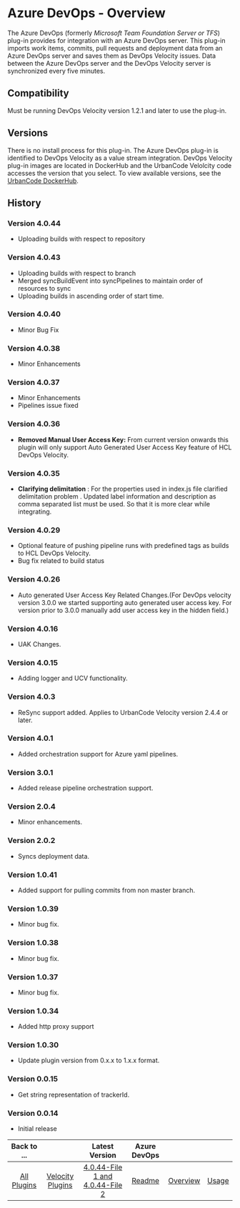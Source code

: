 
# Azure DevOps - Overview

The Azure DevOps (formerly *Microsoft Team Foundation Server or TFS*) plug-in provides for integration with an Azure DevOps server. This plug-in imports work items, commits, pull requests and deployment data from an Azure DevOps server and saves them as DevOps Velocity issues. Data between the Azure DevOps server and the DevOps Velocity server is synchronized every five minutes.

## Compatibility

Must be running DevOps Velocity version 1.2.1 and later to use the plug-in.

## Versions

There is no install process for this plug-in. The Azure DevOps plug-in is identified to DevOps Velocity as a value stream integration. DevOps Velocity plug-in images are located in DockerHub and the UrbanCode Velolcity code accesses the version that you select. To view available versions, see the [UrbanCode DockerHub](https://hub.docker.com/r/urbancode/ucv-ext-azure/tags).

## History

### Version 4.0.44

* Uploading builds with respect to repository

### Version 4.0.43

* Uploading builds with respect to branch
* Merged syncBuildEvent into syncPipelines to maintain order of resources to sync
* Uploading builds in ascending order of start time.

### Version 4.0.40

* Minor Bug Fix

### Version 4.0.38

* Minor Enhancements

### Version 4.0.37

* Minor Enhancements
* Pipelines issue fixed

### Version 4.0.36

* **Removed Manual User Access Key:** From current version onwards this plugin will only support Auto Generated User Access Key feature of HCL DevOps Velocity.

### Version 4.0.35

* **Clarifying delimitation** : For the properties used in index.js file clarified delimitation problem . Updated label information and description as comma separated list must be used. So that it is more clear while integrating.

### Version 4.0.29

* Optional feature of pushing pipeline runs with predefined tags as builds to HCL DevOps Velocity.
* Bug fix related to build status


### Version 4.0.26

* Auto generated User Access Key Related Changes.(For DevOps velocity version 3.0.0 we started supporting auto generated user access key. For version prior to 3.0.0 manually add user access key in the hidden field.)

### Version 4.0.16

* UAK Changes.

### Version 4.0.15

* Adding logger and UCV functionality.

### Version 4.0.3

* ReSync support added. Applies to UrbanCode
Velocity version 2.4.4 or later.

### Version 4.0.1

* Added orchestration support for Azure yaml pipelines.

### Version 3.0.1

* Added release pipeline orchestration support.

### Version 2.0.4

* Minor enhancements.

### Version 2.0.2

* Syncs deployment data.

### Version 1.0.41

* Added support for pulling commits from non master
branch.

### Version 1.0.39

* Minor bug fix.

### Version 1.0.38

* Minor bug fix.

### Version 1.0.37

* Minor
bug fix.

### Version 1.0.34

* Added http proxy support

### Version 1.0.30

* Update plugin version from 0.x.x to
1.x.x format.

### Version 0.0.15

* Get string representation of trackerId.

### Version 0.0.14

* Initial release



|Back to ...||Latest Version|Azure DevOps |||
| :---: | :---: | :---: | :---: | :---: | :---: |
|[All Plugins](../../index.md)|[Velocity Plugins](../README.md)|[4.0.44-File 1 ](https://raw.githubusercontent.com/UrbanCode/IBM-UCV-PLUGINS/main/files/ucv-ext-azure/ucv-ext-azure%3A4.0.44.tar.7z.001)[and 4.0.44-File 2](https://raw.githubusercontent.com/UrbanCode/IBM-UCV-PLUGINS/main/files/ucv-ext-azure/ucv-ext-azure%3A4.0.44.tar.7z.002)|[Readme](README.md)|[Overview](overview.md)|[Usage](usage.md)|
